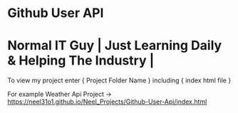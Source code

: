 # Github User API
# Normal IT Guy | Just Learning Daily & Helping The Industry |

To view my project enter { Project Folder Name } including { index html file }

For example 
  Weather Api Project -> https://neel31o1.github.io/Neel_Projects/Github-User-Api/index.html



